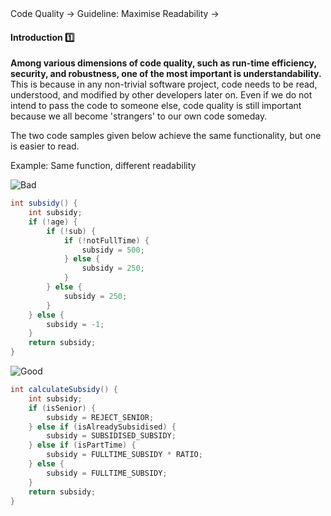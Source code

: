 <link rel="stylesheet" href="{{baseUrl}}/css/textbook.css">

<div class="website-content">

<div id="path">Code Quality &rarr; Guideline: Maximise Readability &rarr;</div>

<div id="title">

#### Introduction :one:

</div>

<div id="body">

**Among various dimensions of code quality, such as run-time efficiency, security, and robustness, one of the most important is understandability.** This is because in any non-trivial software project, code needs to be read, understood, and modified by other developers later on. Even if we do not intend to pass the code to someone else, code quality is still important because we all become 'strangers' to our own code someday.

The two code samples given below achieve the same functionality, but one is easier to read.

<tip-box>

Example: Same function, different readability

![][Bad]
```java
int subsidy() {
    int subsidy;
    if (!age) {
        if (!sub) {
            if (!notFullTime) {
                subsidy = 500;
            } else {
                subsidy = 250;
            }
        } else {
            subsidy = 250;
        }
    } else {
        subsidy = -1;
    }
    return subsidy;
}
```

![][Good]
```java
int calculateSubsidy() {
    int subsidy;
    if (isSenior) {
        subsidy = REJECT_SENIOR;
    } else if (isAlreadySubsidised) {
        subsidy = SUBSIDISED_SUBSIDY;
    } else if (isPartTime) {
        subsidy = FULLTIME_SUBSIDY * RATIO;
    } else {
        subsidy = FULLTIME_SUBSIDY;
    }
    return subsidy;
}
```

</tip-box>


[Bad]: {{baseUrl}}/images/Bad.png "Bad"
[Good]: {{baseUrl}}/images/Good.png "Good"

</div>

<div id="extras">
<div>

</div>
